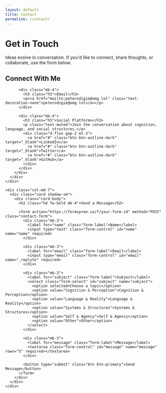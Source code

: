 ```yaml
---
layout: default
title: Contact
permalink: /contact/
---
```


<div class="container py-5">
  <div class="row mb-5">
    <div class="col-lg-8 mx-auto text-center">
      <h1 class="display-5 fw-bold mb-4">Get in Touch</h1>
      <p class="lead">Ideas evolve in conversation. If you'd like to connect, share thoughts, or collaborate, use the form below.</p>
    </div>
  </div>
  
  <div class="row g-5">
    <div class="col-md-5 mb-5">
      <div class="card bg-light shadow-sm h-100">
        <div class="card-body">
          <h2 class="h4 fw-bold mb-4">Connect With Me</h2>
          
          <div class="mb-4">
            <h3 class="h5">Email</h3>
            <p><a href="mailto:peterodigie@omg.lol" class="text-decoration-none">peterodigie@omg.lol</a></p>
          </div>
          
          <div class="mb-4">
            <h3 class="h5">Social Platforms</h3>
            <p class="text-muted">Join the conversation about cognition, language, and social structures.</p>
            <div class="d-flex gap-2 mt-3">
              <a href="#" class="btn btn-outline-dark" target="_blank">LinkedIn</a>
              <a href="#" class="btn btn-outline-dark" target="_blank">Twitter</a>
              <a href="#" class="btn btn-outline-dark" target="_blank">GitHub</a>
            </div>
          </div>
        </div>
      </div>
    </div>
    
    <div class="col-md-7">
      <div class="card shadow-sm">
        <div class="card-body">
          <h2 class="h4 fw-bold mb-4">Send a Message</h2>
          
          <form action="https://formspree.io/f/your-form-id" method="POST" class="contact-form">
            <div class="mb-3">
              <label for="name" class="form-label">Name</label>
              <input type="text" class="form-control" id="name" name="name" required>
            </div>
            
            <div class="mb-3">
              <label for="email" class="form-label">Email</label>
              <input type="email" class="form-control" id="email" name="_replyto" required>
            </div>
            
            <div class="mb-3">
              <label for="subject" class="form-label">Subject</label>
              <select class="form-select" id="subject" name="subject">
                <option selected>Choose a topic</option>
                <option value="Cognition & Perception">Cognition & Perception</option>
                <option value="Language & Reality">Language & Reality</option>
                <option value="Systems & Structures">Systems & Structures</option>
                <option value="Self & Agency">Self & Agency</option>
                <option value="Other">Other</option>
              </select>
            </div>
            
            <div class="mb-3">
              <label for="message" class="form-label">Message</label>
              <textarea class="form-control" id="message" name="message" rows="5" required></textarea>
            </div>
            
            <button type="submit" class="btn btn-primary">Send Message</button>
          </form>
        </div>
      </div>
    </div>
  </div>
</div>

<script>
  // Bootstrap form validation
  const form = document.querySelector('.contact-form');
  if (form) {
    form.addEventListener('submit', function(event) {
      if (!form.checkValidity()) {
        event.preventDefault();
        event.stopPropagation();
      }
      form.classList.add('was-validated');
    });
  }
</script> 